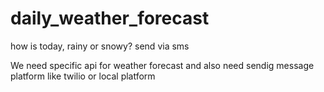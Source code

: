 # daily_weather_forecast
how is today, rainy or snowy? send via sms


We need specific api for weather forecast and also need sendig message platform like twilio or local platform
